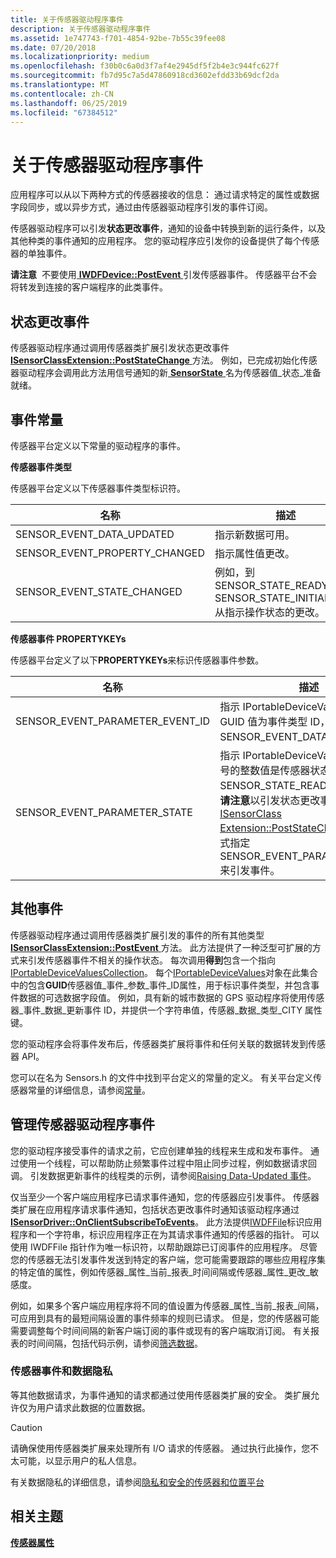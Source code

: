 ```yaml
---
title: 关于传感器驱动程序事件
description: 关于传感器驱动程序事件
ms.assetid: 1e747743-f701-4854-92be-7b55c39fee08
ms.date: 07/20/2018
ms.localizationpriority: medium
ms.openlocfilehash: f30b0c6a0d3f7af4e2945df5f2b4e3c944fc627f
ms.sourcegitcommit: fb7d95c7a5d47860918cd3602efdd33b69dcf2da
ms.translationtype: MT
ms.contentlocale: zh-CN
ms.lasthandoff: 06/25/2019
ms.locfileid: "67384512"
---
```

# <a name="about-sensor-driver-events"></a>关于传感器驱动程序事件


应用程序可以从以下两种方式的传感器接收的信息： 通过请求特定的属性或数据字段同步，或以异步方式，通过由传感器驱动程序引发的事件订阅。

传感器驱动程序可以引发**状态更改事件**，通知的设备中转换到新的运行条件，以及其他种类的事件通知的应用程序。 您的驱动程序应引发你的设备提供了每个传感器的单独事件。

**请注意**  不要使用[ **IWDFDevice::PostEvent** ](https://docs.microsoft.com/windows-hardware/drivers/ddi/content/wudfddi/nf-wudfddi-iwdfdevice-postevent)引发传感器事件。 传感器平台不会将转发到连接的客户端程序的此类事件。

 

## <a name="state-change-events"></a>状态更改事件

传感器驱动程序通过调用传感器类扩展引发状态更改事件[ **ISensorClassExtension::PostStateChange** ](https://docs.microsoft.com/windows-hardware/drivers/ddi/content/sensorsclassextension/nf-sensorsclassextension-isensorclassextension-poststatechange)方法。 例如，已完成初始化传感器驱动程序会调用此方法用信号通知的新[ **SensorState** ](https://docs.microsoft.com/windows-hardware/drivers/ddi/content/sensorsclassextension/ne-sensorsclassextension-__midl___midl_itf_windowssensorclassextension_0000_0000_0001)名为传感器值\_状态\_准备就绪。

## <a name="event-constants"></a>事件常量

传感器平台定义以下常量的驱动程序的事件。

**传感器事件类型**

传感器平台定义以下传感器事件类型标识符。

| 名称 | 描述 |
| --- | --- |
| SENSOR_EVENT_DATA_UPDATED | 指示新数据可用。
| SENSOR_EVENT_PROPERTY_CHANGED| 指示属性值更改。|
| SENSOR_EVENT_STATE_CHANGED| 例如，到 SENSOR_STATE_READY SENSOR_STATE_INITIALIZING 从指示操作状态的更改。|


**传感器事件 PROPERTYKEYs**

传感器平台定义了以下**PROPERTYKEYs**来标识传感器事件参数。

| 名称 | 描述 |
| --- | --- |
| SENSOR_EVENT_PARAMETER_EVENT_ID| 指示 IPortableDeviceValues 中的 GUID 值为事件类型 ID，如 SENSOR_EVENT_DATA_UPDATED。|
| SENSOR_EVENT_PARAMETER_STATE| 指示 IPortableDeviceValues 中的无符号的整数值是传感器状态，例如 SENSOR_STATE_READY。<br>**请注意**以引发状态更改事件，调用[ISensorClass Extension::PostStateChange](https://docs.microsoft.com/windows-hardware/drivers/ddi/content/sensorsclassextension/nf-sensorsclassextension-isensorclassextension-poststatechange)。 无需显式指定 SENSOR_EVENT_PARAMETER_STATE 来引发事件。|

## <a name="other-events"></a>其他事件

传感器驱动程序通过调用传感器类扩展引发的事件的所有其他类型[ **ISensorClassExtension::PostEvent** ](https://docs.microsoft.com/windows-hardware/drivers/ddi/content/sensorsclassextension/nf-sensorsclassextension-isensorclassextension-postevent)方法。 此方法提供了一种泛型可扩展的方式来引发传感器事件不相关的操作状态。 每次调用**得到**包含一个指向[IPortableDeviceValuesCollection](https://go.microsoft.com/fwlink/p/?linkid=131487)。 每个[IPortableDeviceValues](https://go.microsoft.com/fwlink/p/?linkid=131486)对象在此集合中的包含**GUID**传感器值\_事件\_参数\_事件\_ID属性，用于标识事件类型，并包含事件数据的可选数据字段值。 例如，具有新的城市数据的 GPS 驱动程序将使用传感器\_事件\_数据\_更新事件 ID，并提供一个字符串值，传感器\_数据\_类型\_CITY 属性键。

您的驱动程序会将事件发布后，传感器类扩展将事件和任何关联的数据转发到传感器 API。

您可以在名为 Sensors.h 的文件中找到平台定义的常量的定义。 有关平台定义传感器常量的详细信息，请参阅[常量](about-sensor-constants.md)。

## <a name="managing-sensor-driver-events"></a>管理传感器驱动程序事件

您的驱动程序接受事件的请求之前，它应创建单独的线程来生成和发布事件。 通过使用一个线程，可以帮助防止频繁事件过程中阻止同步过程，例如数据请求回调。 引发数据更新事件的线程类的示例，请参阅[Raising Data-Updated 事件](raising-events.md)。

仅当至少一个客户端应用程序已请求事件通知，您的传感器应引发事件。 传感器类扩展在应用程序请求事件通知，包括状态更改事件时通知该驱动程序通过[ **ISensorDriver::OnClientSubscribeToEvents**](https://docs.microsoft.com/windows-hardware/drivers/ddi/content/sensorsclassextension/nf-sensorsclassextension-isensordriver-onclientsubscribetoevents)。 此方法提供[IWDFFile](https://docs.microsoft.com/windows-hardware/drivers/ddi/content/wudfddi/nn-wudfddi-iwdffile)标识应用程序和一个字符串，标识应用程序正在为其请求事件通知的传感器的指针。 可以使用 IWDFFile 指针作为唯一标识符，以帮助跟踪已订阅事件的应用程序。 尽管您的传感器无法引发事件发送到特定的客户端，您可能需要跟踪的哪些应用程序集的特定值的属性，例如传感器\_属性\_当前\_报表\_时间间隔或传感器\_属性\_更改\_敏感度。

例如，如果多个客户端应用程序将不同的值设置为传感器\_属性\_当前\_报表\_间隔，可应用到具有的最短间隔设置的事件频率的规则已请求。 但是，您的传感器可能需要调整每个时间间隔的新客户端订阅的事件或现有的客户端取消订阅。 有关报表的时间间隔，包括代码示例，请参阅[筛选数据](filtering-data.md)。

### <a name="sensor-events-and-data-privacy"></a>传感器事件和数据隐私

等其他数据请求，为事件通知的请求都通过使用传感器类扩展的安全。 类扩展允许仅为用户请求此数据的位置数据。

>[!CAUTION]
> 请确保使用传感器类扩展来处理所有 I/O 请求的传感器。 通过执行此操作，您不太可能，以显示用户的私人信息。

 

有关数据隐私的详细信息，请参阅[隐私和安全的传感器和位置平台](https://docs.microsoft.com/windows-hardware/drivers/gnss/privacy-and-security-in-the-sensor-and-location-platform)

## <a name="related-topics"></a>相关主题
[**传感器属性**](https://docs.microsoft.com/windows-hardware/drivers/sensors/sensor-properties)



